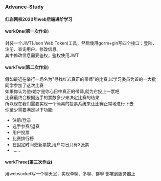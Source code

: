 ### Advance-Study  
#### 红岩网校2020年web后端进阶学习  
#### workOne(第一次作业)  
封装一个JWT(Json Web Token)工具，然后使用gorm+gin写四个接口：登陆、注册、查询用户、修改信息。  
其中修改信息需要鉴权，鉴权使用JWT  
#### workTwo(第二次作业)  
假如最近在举行一场名为"寻找红岩真正的带师"的比赛,以学习委员为首的一大批同学参加了这次比赛  
如果你认为他/她才是你心目中真正的带师,就为它投上一票吧  
比赛最终会根据选手的票数多少来决定比赛的结果  
所以现在我们需要实现一个简易的投票系统来让比赛正常地进行下去  
你至少需要满足以下功能:  
- 注册/登录  
- 选手参赛/退赛  
- 用户投票  
- 比赛排行榜  
- 在固定时间更新票数,用户每日只有3张票  
- ......  
#### workThree(第三次作业) 
用websocket写一个聊天室，实现单聊、多聊、群聊 
部署到服务器上
